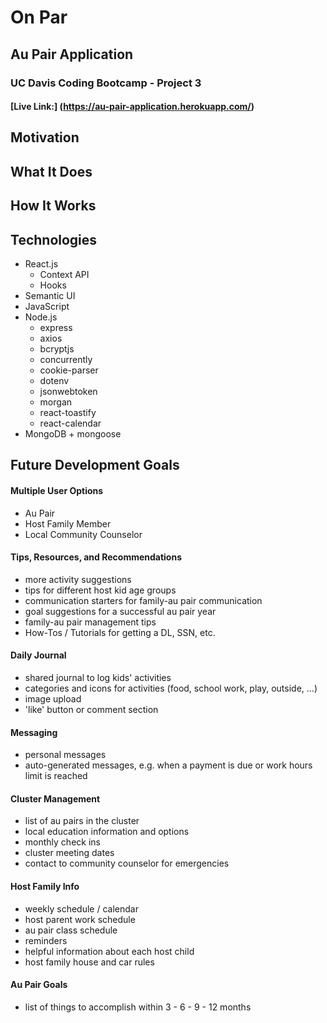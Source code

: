 # On Par
## Au Pair Application
### UC Davis Coding Bootcamp - Project 3
#### [Live Link:] (https://au-pair-application.herokuapp.com/)

## Motivation

## What It Does

## How It Works

## Technologies
* React.js
    * Context API
    * Hooks
* Semantic UI
* JavaScript
* Node.js
    * express
    * axios
    * bcryptjs
    * concurrently
    * cookie-parser
    * dotenv
    * jsonwebtoken
    * morgan
    * react-toastify
    * react-calendar
* MongoDB + mongoose

## Future Development Goals
#### Multiple User Options
* Au Pair
* Host Family Member
* Local Community Counselor

#### Tips, Resources, and Recommendations
* more activity suggestions
* tips for different host kid age groups
* communication starters for family-au pair communication
* goal suggestions for a successful au pair year
* family-au pair management tips
* How-Tos / Tutorials for getting a DL, SSN, etc.

#### Daily Journal
* shared journal to log kids' activities
* categories and icons for activities (food, school work, play, outside, ...)
* image upload
* 'like' button or comment section

#### Messaging
* personal messages
* auto-generated messages, e.g. when a payment is due or work hours limit is reached

#### Cluster Management
* list of au pairs in the cluster
* local education information and options
* monthly check ins
* cluster meeting dates
* contact to community counselor for emergencies

#### Host Family Info
* weekly schedule / calendar
* host parent work schedule
* au pair class schedule
* reminders
* helpful information about each host child
* host family house and car rules

#### Au Pair Goals
* list of things to accomplish within 3 - 6 - 9 - 12 months
